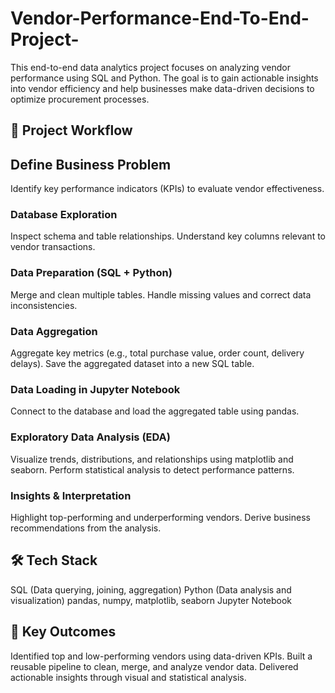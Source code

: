# Vendor-Performance-End-To-End-Project-
This end-to-end data analytics project focuses on analyzing vendor performance using SQL and Python. The goal is to gain actionable insights into vendor efficiency and help businesses make data-driven decisions to optimize procurement processes.

## 🧩 Project Workflow
## Define Business Problem
Identify key performance indicators (KPIs) to evaluate vendor effectiveness.

### Database Exploration
Inspect schema and table relationships.
Understand key columns relevant to vendor transactions.

### Data Preparation (SQL + Python)
Merge and clean multiple tables.
Handle missing values and correct data inconsistencies.

### Data Aggregation
Aggregate key metrics (e.g., total purchase value, order count, delivery delays).
Save the aggregated dataset into a new SQL table.

### Data Loading in Jupyter Notebook
Connect to the database and load the aggregated table using pandas.

### Exploratory Data Analysis (EDA)
Visualize trends, distributions, and relationships using matplotlib and seaborn.
Perform statistical analysis to detect performance patterns.

### Insights & Interpretation
Highlight top-performing and underperforming vendors.
Derive business recommendations from the analysis.

## 🛠️ Tech Stack
SQL (Data querying, joining, aggregation)
Python (Data analysis and visualization)
pandas, numpy, matplotlib, seaborn
Jupyter Notebook

## 🚀 Key Outcomes
Identified top and low-performing vendors using data-driven KPIs.
Built a reusable pipeline to clean, merge, and analyze vendor data.
Delivered actionable insights through visual and statistical analysis.

